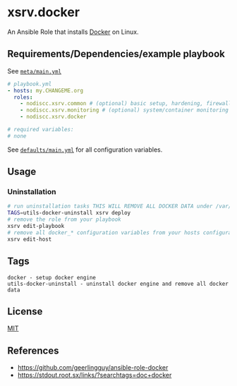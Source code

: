 # xsrv.docker

An Ansible Role that installs [Docker](https://www.docker.com) on Linux.

## Requirements/Dependencies/example playbook

See [`meta/main.yml`](meta/main.yml)

```yaml
# playbook.yml
- hosts: my.CHANGEME.org
  roles:
    - nodiscc.xsrv.common # (optional) basic setup, hardening, firewall
    - nodiscc.xsrv.monitoring # (optional) system/container monitoring and health checks
    - nodiscc.xsrv.docker

# required variables:
# none
```

See [`defaults/main.yml`](defaults/main.yml) for all configuration variables.


## Usage

### Uninstallation

```bash
# run uninstallation tasks THIS WILL REMOVE ALL DOCKER DATA under /var/lib/docker
TAGS=utils-docker-uninstall xsrv deploy
# remove the role from your playbook
xsrv edit-playbook
# remove all docker_* configuration variables from your hosts configuration
xsrv edit-host
```

## Tags

<!--BEGIN TAGS LIST-->
```
docker - setup docker engine
utils-docker-uninstall - uninstall docker engine and remove all docker data
```
<!--END TAGS LIST-->


## License

[MIT](https://opensource.org/licenses/MIT)


## References

- https://github.com/geerlingguy/ansible-role-docker
- https://stdout.root.sx/links/?searchtags=doc+docker
